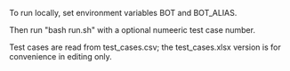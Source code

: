 
To run locally, set environment variables BOT and BOT_ALIAS.

Then run "bash run.sh" with a optional numeeric test case number.

Test cases are read from test_cases.csv; the test_cases.xlsx version is for convenience in editing only.



